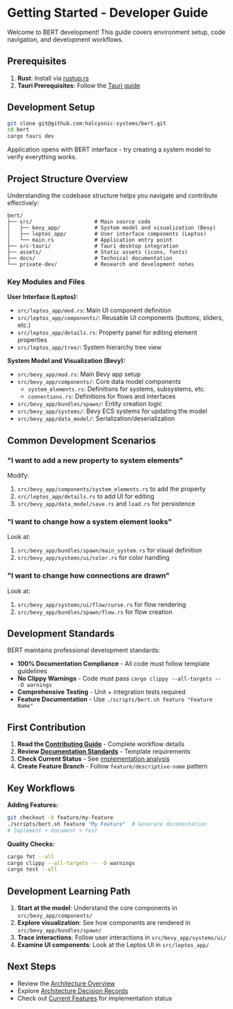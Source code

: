 # Getting Started - Developer Guide

Welcome to BERT development! This guide covers environment setup, code navigation, and development workflows.

## Prerequisites

1. **Rust**: Install via [rustup.rs](https://rustup.rs/)
2. **Tauri Prerequisites**: Follow the [Tauri guide](https://tauri.app/v1/guides/getting-started/prerequisites)

## Development Setup

```bash
git clone git@github.com:halcyonic-systems/bert.git
cd bert
cargo tauri dev
```

Application opens with BERT interface - try creating a system model to verify everything works.

## Project Structure Overview

Understanding the codebase structure helps you navigate and contribute effectively:

```
bert/
├── src/                    # Main source code
│   ├── bevy_app/           # System model and visualization (Bevy)
│   ├── leptos_app/         # User interface components (Leptos)
│   └── main.rs             # Application entry point
├── src-tauri/              # Tauri desktop integration
├── assets/                 # Static assets (icons, fonts)
├── docs/                   # Technical documentation
└── private-dev/            # Research and development notes
```

### Key Modules and Files

**User Interface (Leptos):**
- `src/leptos_app/mod.rs`: Main UI component definition
- `src/leptos_app/components/`: Reusable UI components (buttons, sliders, etc.)
- `src/leptos_app/details.rs`: Property panel for editing element properties
- `src/leptos_app/tree/`: System hierarchy tree view

**System Model and Visualization (Bevy):**
- `src/bevy_app/mod.rs`: Main Bevy app setup
- `src/bevy_app/components/`: Core data model components
  - `system_elements.rs`: Definitions for systems, subsystems, etc.
  - `connections.rs`: Definitions for flows and interfaces
- `src/bevy_app/bundles/spawn/`: Entity creation logic
- `src/bevy_app/systems/`: Bevy ECS systems for updating the model
- `src/bevy_app/data_model/`: Serialization/deserialization

## Common Development Scenarios

### "I want to add a new property to system elements"

Modify:
1. `src/bevy_app/components/system_elements.rs` to add the property
2. `src/leptos_app/details.rs` to add UI for editing
3. `src/bevy_app/data_model/save.rs` and `load.rs` for persistence

### "I want to change how a system element looks"

Look at:
1. `src/bevy_app/bundles/spawn/main_system.rs` for visual definition
2. `src/bevy_app/systems/ui/color.rs` for color handling

### "I want to change how connections are drawn"

Look at:
1. `src/bevy_app/systems/ui/flow/curve.rs` for flow rendering
2. `src/bevy_app/bundles/spawn/flow.rs` for flow creation

## Development Standards

BERT maintains professional development standards:

- **100% Documentation Compliance** - All code must follow template guidelines
- **No Clippy Warnings** - Code must pass `cargo clippy --all-targets -- -D warnings`
- **Comprehensive Testing** - Unit + integration tests required
- **Feature Documentation** - Use `./scripts/bert.sh feature "Feature Name"`

## First Contribution

1. **Read the [Contributing Guide](contributing.md)** - Complete workflow details
2. **Review [Documentation Standards](https://github.com/halcyonic-systems/bert/blob/main/docs/technical/rust-documentation-guidelines.md)** - Template requirements
3. **Check Current Status** - See [implementation analysis](https://github.com/halcyonic-systems/bert/blob/main/docs/technical/documentation-implementation-analysis.md)
4. **Create Feature Branch** - Follow `feature/descriptive-name` pattern

## Key Workflows

**Adding Features:**
```bash
git checkout -b feature/my-feature
./scripts/bert.sh feature "My Feature"  # Generate documentation
# Implement + document + test
```

**Quality Checks:**
```bash
cargo fmt --all
cargo clippy --all-targets -- -D warnings  
cargo test --all
```

## Development Learning Path

1. **Start at the model**: Understand the core components in `src/bevy_app/components/`
2. **Explore visualization**: See how components are rendered in `src/bevy_app/bundles/spawn/`
3. **Trace interactions**: Follow user interactions in `src/bevy_app/systems/ui/`
4. **Examine UI components**: Look at the Leptos UI in `src/leptos_app/`

## Next Steps

- Review the [Architecture Overview](architecture/comprehensive-architecture-overview.md)
- Explore [Architecture Decision Records](architecture/decisions/)
- Check out [Current Features](current-features.md) for implementation status